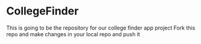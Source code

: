 # CollegeFinder
This is going to be the repository for our college finder app project
Fork this repo and make changes in your local repo and push it

